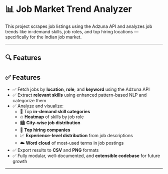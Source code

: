 # 📊 Job Market Trend Analyzer

This project scrapes job listings using the Adzuna API and analyzes job trends like in-demand skills, job roles, and top hiring locations — specifically for the Indian job market.

---

## 🔍 Features

## ✅ Features

- ✅ Fetch jobs by **location**, **role**, and **keyword** using the Adzuna API  
- ✅ Extract **relevant skills** using enhanced pattern-based NLP and categorize them  
- ✅ Analyze and visualize:
  - 📌 Top **in-demand skill categories**
  - 🔥 **Heatmap** of skills by job role  
  - 🏙️ **City-wise job distribution**
  - 👔 **Top hiring companies**
  - 📈 **Experience-level distribution** from job descriptions
  - ☁️ **Word cloud** of most-used terms in job postings  
- ✅ Export results to **CSV** and **PNG** formats  
- ✅ Fully modular, well-documented, and **extensible codebase** for future growth


---